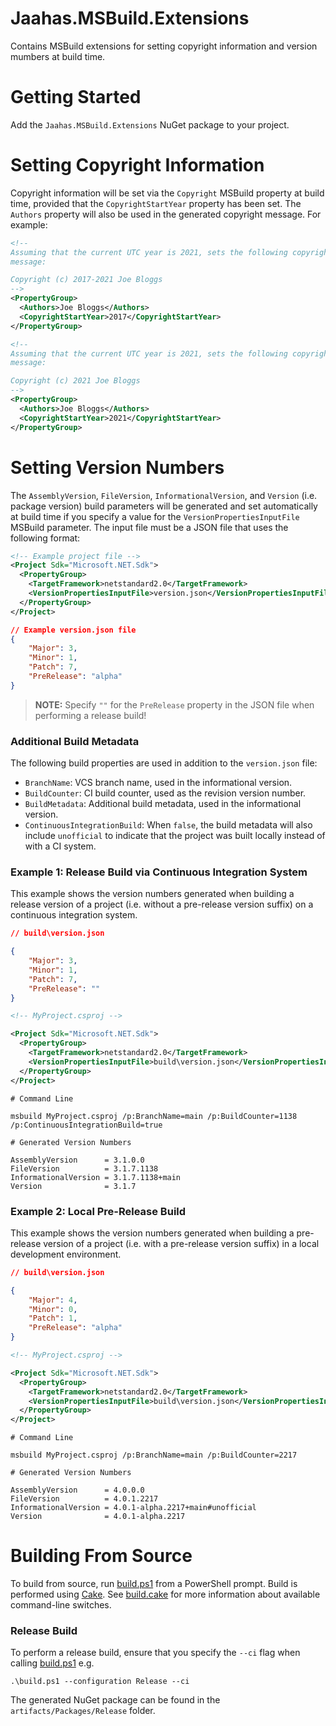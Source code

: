 # Jaahas.MSBuild.Extensions

Contains MSBuild extensions for setting copyright information and version mumbers at build time.


# Getting Started

Add the `Jaahas.MSBuild.Extensions` NuGet package to your project.


# Setting Copyright Information

Copyright information will be set via the `Copyright` MSBuild property at build time, provided that the `CopyrightStartYear` property has been set. The `Authors` property will also be used in the generated copyright message. For example:

```xml
<!-- 
Assuming that the current UTC year is 2021, sets the following copyright 
message: 

Copyright (c) 2017-2021 Joe Bloggs
-->
<PropertyGroup>
  <Authors>Joe Bloggs</Authors>
  <CopyrightStartYear>2017</CopyrightStartYear>
</PropertyGroup>
```

```xml
<!-- 
Assuming that the current UTC year is 2021, sets the following copyright 
message: 

Copyright (c) 2021 Joe Bloggs
-->
<PropertyGroup>
  <Authors>Joe Bloggs</Authors>
  <CopyrightStartYear>2021</CopyrightStartYear>
</PropertyGroup>
```


# Setting Version Numbers

The `AssemblyVersion`, `FileVersion`, `InformationalVersion`, and `Version` (i.e. package version) build parameters will be generated and set automatically at build time if you specify a value for the `VersionPropertiesInputFile` MSBuild parameter. The input file must be a JSON file that uses the following format:

```xml
<!-- Example project file -->
<Project Sdk="Microsoft.NET.Sdk">
  <PropertyGroup>
    <TargetFramework>netstandard2.0</TargetFramework>
    <VersionPropertiesInputFile>version.json</VersionPropertiesInputFile>
  </PropertyGroup>
</Project>
```

```json
// Example version.json file
{
    "Major": 3,
    "Minor": 1,
    "Patch": 7,
    "PreRelease": "alpha"
}
```

> **NOTE:** Specify `""` for the `PreRelease` property in the JSON file when performing a release build!


### Additional Build Metadata

The following build properties are used in addition to the `version.json` file:

- `BranchName`: VCS branch name, used in the informational version.
- `BuildCounter`: CI build counter, used as the revision version number.
- `BuildMetadata`: Additional build metadata, used in the informational version.
- `ContinuousIntegrationBuild`: When `false`, the build metadata will also include `unofficial` to indicate that the project was built locally instead of with a CI system.


### Example 1: Release Build via Continuous Integration System

This example shows the version numbers generated when building a release version of a project (i.e. without a pre-release version suffix) on a continuous integration system.

```json
// build\version.json

{
    "Major": 3,
    "Minor": 1,
    "Patch": 7,
    "PreRelease": ""
}
```

```xml
<!-- MyProject.csproj -->

<Project Sdk="Microsoft.NET.Sdk">
  <PropertyGroup>
    <TargetFramework>netstandard2.0</TargetFramework>
    <VersionPropertiesInputFile>build\version.json</VersionPropertiesInputFile>
  </PropertyGroup>
</Project>
```

```
# Command Line

msbuild MyProject.csproj /p:BranchName=main /p:BuildCounter=1138 /p:ContinuousIntegrationBuild=true
```

```
# Generated Version Numbers

AssemblyVersion      = 3.1.0.0
FileVersion          = 3.1.7.1138
InformationalVersion = 3.1.7.1138+main
Version              = 3.1.7
```


### Example 2: Local Pre-Release Build

This example shows the version numbers generated when building a pre-release version of a project (i.e. with a pre-release version suffix) in a local development environment.

```json
// build\version.json

{
    "Major": 4,
    "Minor": 0,
    "Patch": 1,
    "PreRelease": "alpha"
}
```

```xml
<!-- MyProject.csproj -->

<Project Sdk="Microsoft.NET.Sdk">
  <PropertyGroup>
    <TargetFramework>netstandard2.0</TargetFramework>
    <VersionPropertiesInputFile>build\version.json</VersionPropertiesInputFile>
  </PropertyGroup>
</Project>
```

```console
# Command Line

msbuild MyProject.csproj /p:BranchName=main /p:BuildCounter=2217
```

```console
# Generated Version Numbers

AssemblyVersion      = 4.0.0.0
FileVersion          = 4.0.1.2217
InformationalVersion = 4.0.1-alpha.2217+main#unofficial
Version              = 4.0.1-alpha.2217
```


# Building From Source

To build from source, run [build.ps1](/build.ps1) from a PowerShell prompt. Build is performed using [Cake](https://cakebuild.net). See [build.cake](/build.cake) for more information about available command-line switches.


### Release Build

To perform a release build, ensure that you specify the `--ci` flag when calling [build.ps1](/build.ps1) e.g.

```shell
.\build.ps1 --configuration Release --ci
```

The generated NuGet package can be found in the `artifacts/Packages/Release` folder.
